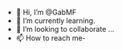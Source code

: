 - 👋 Hi, I’m @GabMF
- 🌱 I’m currently learning.
- 💞️ I’m looking to collaborate ...
- 📫 How to reach me-


<!---
GabMF/GabMF is a ✨ special ✨ repository because its `README.md` (this file) appears on your GitHub profile.
You can click the Preview link to take a look at your changes.
--->
